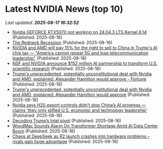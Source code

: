 # Latest NVIDIA News (top 10)
_Last updated: **2025-08-17 16:32:52**_

- [Nvidia GEFORCE RTX5070 not working on 24.04.3 LTS Kernel 6.14](https://askubuntu.com/questions/1554598/nvidia-geforce-rtx5070-not-working-on-24-04-3-lts-kernel-6-14) (Published: 2025-08-16)
- [The Redneck Recession](https://biztoc.com/x/bcee95ba8dc2cca6) (Published: 2025-08-16)
- [NVIDIA and AMD will pay 15% for the right to sell to China in Trump's AI chip tax — "America cannot repeat 5G and lose telecommunication leadership"](https://www.windowscentral.com/hardware/nvidia/nvidia-amd-will-pay-to-sell-to-china-trump-ai-chip-tax) (Published: 2025-08-16)
- [NSF and NVIDIA announce $152 million AI partnership to transform U.S. scientific research](https://techpinions.com/nsf-and-nvidia-announce-152-million-ai-partnership-to-transform-u-s-scientific-research/) (Published: 2025-08-16)
- [Trump's unprecedented, potentially unconstitutional deal with Nvidia and AMD, explained: Alexander Hamilton would approve - Fortune](https://slashdot.org/firehose.pl?op=view&amp;id=178704188) (Published: 2025-08-16)
- [Trump's unprecedented, potentially unconstitutional deal with Nvidia and AMD, explained: Alexander Hamilton would approve](https://biztoc.com/x/cb1bc35b5d1eb557) (Published: 2025-08-16)
- [Nvidia says H20 export controls didn’t stop China’s AI progress — claims 'they only stifled U.S. economic and technology leadership'](https://www.tomshardware.com/pc-components/gpus/nvidia-says-h20-export-controls-didnt-stop-chinas-ai-progress-claims-they-only-stifled-u-s-economic-and-technology-leadership) (Published: 2025-08-16)
- [Decoding Trump’s Intel pivot](https://siliconangle.com/2025/08/16/decoding-trumps-intel-pivot/) (Published: 2025-08-16)
- [WoodMac Sounds Alarm On Transformer Shortage Amid AI Data Center Boom](https://biztoc.com/x/7c905bb1d1b39d12) (Published: 2025-08-16)
- [Chaos at DeepSeek as R2 launch crashes into hardware problems – rivals gain huge advantage](https://www.techradar.com/pro/chaos-at-deepseek-as-r2-launch-crashes-into-hardware-problems-rivals-gain-huge-advantage) (Published: 2025-08-16)
